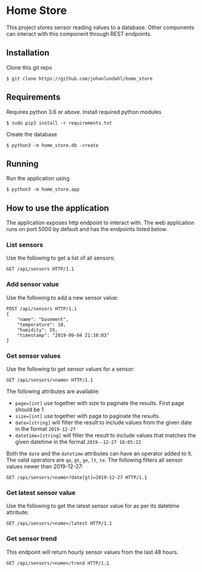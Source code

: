 # Home Store
This project stores sensor reading values to a database. Other components can interact with this component through REST endpoints.


## Installation

Clone this git repo

```
$ git clone https://github.com/johanlundahl/home_store
```


## Requirements
Requires python 3.6 or above. Install required python modules

```
$ sudo pip3 install -r requirements.txt
```

Create the database 
```
$ python3 -m home_store.db -create
```


## Running
Run the application using
```
$ python3 -m home_store.app
```

## How to use the application
The application exposes http endpoint to interact with. The web application runs on port 5000 by default and has the endpoints listed below.

### List sensors
Use the following to get a list of all sensors:
```
GET /api/sensors HTTP/1.1
```

### Add sensor value
Use the following to add a new sensor value:
```
POST /api/sensors HTTP/1.1
{
	"name": "basement",
	"temperature": 18,
	"humidity": 55,
	"timestamp": "2019-09-04 21:10:03"
}
```

### Get sensor values
Use the following to get sensor values for a sensor:
```
GET /api/sensors/<name> HTTP/1.1
```

The following attributes are available:
* `page=[int]` use together with size to paginate the results. First page should be 1
* `size=[int]` use together with page to paginate the results.
* `date=[string]` will filter the result to include values from the given date in the format `2019-12-27`
* `datetime=[string]` will filter the result to include values that matches the given datetime in the format `2019--12-27 18:05:22`

Both the `date` and the `datetime` attributes can have an operator added to it. The valid operators are `qe`, `gt`, `ge`, `lt`, `te`. The following filters all sensor values newer than 2019-12-27:
```
GET /api/sensors/<name>?date[gt]=2019-12-27 HTTP/1.1
``` 

### Get latest sensor value
Use the following to get the latest sensor value for <name> as per its datetime attribute:
```
GET /api/sensors/<name>/latest HTTP/1.1
```

### Get sensor trend
This endpoint will return hourly sensor values from the last 48 hours.
```
GET /api/sensors/<name>/trend HTTP/1.1 
```